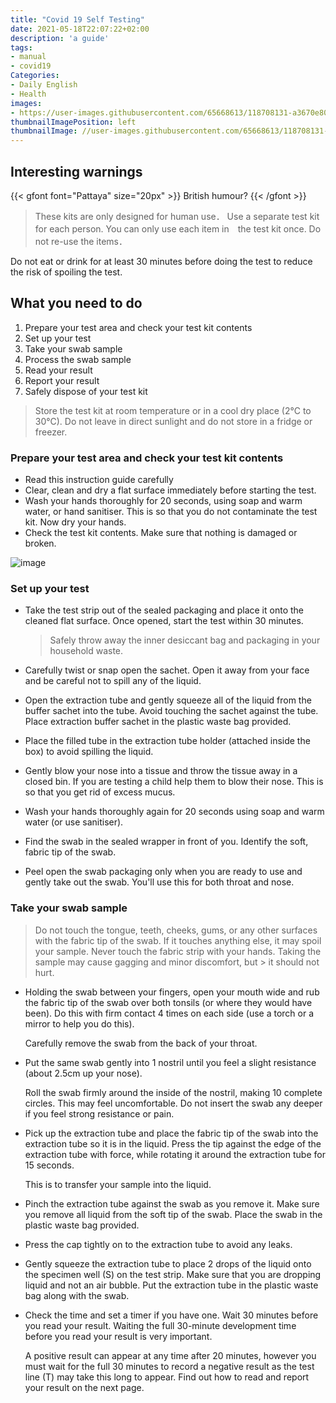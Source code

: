 ```yaml
---
title: "Covid 19 Self Testing"
date: 2021-05-18T22:07:22+02:00
description: 'a guide'
tags:
- manual
- covid19
Categories:
- Daily English
- Health
images:
- https://user-images.githubusercontent.com/65668613/118708131-a3670e80-b81b-11eb-90f1-5d3c26750ae0.png
thumbnailImagePosition: left
thumbnailImage: //user-images.githubusercontent.com/65668613/118708131-a3670e80-b81b-11eb-90f1-5d3c26750ae0.png
---
```


## Interesting warnings
{{< gfont font="Pattaya" size="20px" >}}
British humour?
{{< /gfont >}} <br>

> These kits are only designed for human use．
> Use a separate test kit for each person. You can only use each item in　the test kit once. Do not re-use the items．

Do not eat or drink for at least 30 minutes before doing the test to
reduce the risk of spoiling the test.

## What you need to do
1. Prepare your test area and check your test kit contents
2. Set up your test
3. Take your swab sample
4. Process the swab sample
5. Read your result
6. Report your result
7. Safely dispose of your test kit

> Store the test kit at room temperature or in a cool dry place (2°C
to 30°C). Do not leave in direct sunlight and do not store in a
fridge or freezer.

### Prepare your test area and check your test kit contents
* Read this instruction guide carefully
* Clear, clean and dry a flat surface immediately before starting the test.
* Wash your hands thoroughly for 20 seconds, using soap and warm water, or hand sanitiser. This is so that you do not contaminate the test kit. Now dry your hands.
* Check the test kit contents. Make sure that nothing is damaged or broken.

![image](https://user-images.githubusercontent.com/65668613/118727136-99043f00-b832-11eb-826e-92e9f604e32d.png)

### Set up your test
* Take the test strip out of the sealed packaging and place it onto the cleaned flat
surface. Once opened, start the test within 30 minutes.

  > Safely throw away the inner desiccant bag and packaging in your household waste.
* Carefully twist or snap open the sachet. Open it away from your face and be careful not to spill any of the liquid.
* Open the extraction tube and gently squeeze all of the liquid from the buffer
sachet into the tube. Avoid touching the sachet against the tube. Place extraction buffer sachet in the plastic waste bag provided.
* Place the filled tube in the extraction tube holder (attached inside the box) to
avoid spilling the liquid.
* Gently blow your nose into a tissue and throw the tissue away in a closed bin.
If you are testing a child help them to blow their nose. This is so that you get rid of
excess mucus.
* Wash your hands thoroughly again for 20 seconds using soap and warm water (or use
sanitiser).
* Find the swab in the sealed wrapper in front of you. Identify the soft, fabric tip of
the swab.
* Peel open the swab packaging only when you are ready to use and gently take out the
swab. You'll use this for both throat and nose.

### Take your swab sample

> Do not touch the tongue, teeth, cheeks, gums, or any other
surfaces with the fabric tip of the swab. If it touches anything
else, it may spoil your sample.
> Never touch the fabric strip with your hands.
> Taking the sample may cause gagging and minor discomfort, but > it should not hurt.

* Holding the swab between your fingers, open your mouth wide and rub the fabric tip of the swab over both tonsils (or where they would have been). Do this with firm contact 4 times on each side (use a torch or a mirror to help you do this).

   Carefully remove the swab from the back of your throat.
* Put the same swab gently into 1 nostril until you feel a slight resistance (about 2.5cm up
your nose).

  Roll the swab firmly around the inside of the nostril, making 10 complete circles. This may feel uncomfortable. Do not insert the swab any deeper if you feel strong resistance or pain.
* Pick up the extraction tube and place the fabric tip of the swab into the extraction tube so it is in the liquid. Press the tip against the edge of the extraction tube with force, while rotating it around the extraction tube for 15 seconds.

  This is to transfer your sample into the liquid.
* Pinch the extraction tube against the swab as you remove it. Make sure you remove all liquid from the soft tip of the swab. Place the swab in the plastic waste bag provided.
* Press the cap tightly on to the extraction tube to avoid any leaks.
* Gently squeeze the extraction tube to place 2 drops of the liquid onto the specimen well (S) on the test strip. Make sure that you are dropping liquid and not an air bubble.
Put the extraction tube in the plastic waste bag along with the swab.
* Check the time and set a timer if you have one. Wait 30 minutes before you read
your result.
Waiting the full 30-minute development
time before you read your result is
very important.

  A positive result can appear at any time after 20 minutes, however you must wait for the full 30 minutes to record a negative result as the test line (T) may take this long to appear.
Find out how to read and report your result on the next page.
